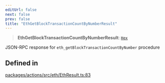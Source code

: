 ```yaml
---
editUrl: false
next: false
prev: false
title: "EthGetBlockTransactionCountByNumberResult"
---
```


> **EthGetBlockTransactionCountByNumberResult**: [`Hex`](/reference/tevm/actions/type-aliases/hex/)

JSON-RPC response for `eth_getBlockTransactionCountByNumber` procedure

## Defined in

[packages/actions/src/eth/EthResult.ts:83](https://github.com/qbzzt/tevm-monorepo/blob/main/packages/actions/src/eth/EthResult.ts#L83)
